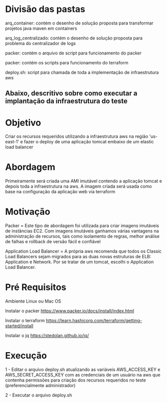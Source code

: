 # Divisão das pastas
<p> arq_container: contém o desenho de solução proposta para transformar projetos java maven em containers </p>
<p> arq_log_centralizado: contém o desenho de solução proposta para problema do centralizador de logs </p>
<p> packer: contém o arquivo de script para funcionamento do packer </p>
<p> packer: contém os scripts para funcionamento do terraform </p>
<p> deploy.sh: script para chamada de toda a implementação de infraestrutura aws </p>

## Abaixo, descritivo sobre como executar a implantação da infraestrutura do teste

# Objetivo
Criar os recursos requeridos utilizando a infraestrutura aws na região 'us-east-1' e fazer o deploy de uma aplicação tomcat embaixo de um elastic load balancer

# Abordagem
Primeiramente será criada uma AMI imutável contendo a aplicação tomcat e depois toda a infraestrutura na aws. A imagem criada será usada como base na configuração da aplicação web via terraform

# Motivação
Packer = Este tipo de abordagem foi utilizada para criar imagens imutáveis de instâncias EC2. Com imagens imutáveis ganhamos várias vantagens na administração de recursos, tais como isolamento de regras, melhor análise de falhas e rollback de versão fácil e confiável

Application Load Balancer = A própria aws recomenda que todos os Classic Load Balancers sejam migrados para as duas novas estruturas de ELB: Application e Network. Por se tratar de um tomcat, escolhi o Application Load Balancer.

# Pré Requisitos
Ambiente Linux ou Mac OS

Instalar o packer
https://www.packer.io/docs/install/index.html

Instalar o terraform
https://learn.hashicorp.com/terraform/getting-started/install

Instalar o jq
https://stedolan.github.io/jq/

# Execução
<p>1 - Editar o arquivo deploy.sh atualizando as variáveis AWS_ACCESS_KEY e AWS_SECRET_ACCESS_KEY com as credenciais de um usuário na aws que contenha permissões para criação dos recursos requeridos no teste (preferencialmente administrador)</p>
<p>2 - Executar o arquivo deploy.sh</p>

